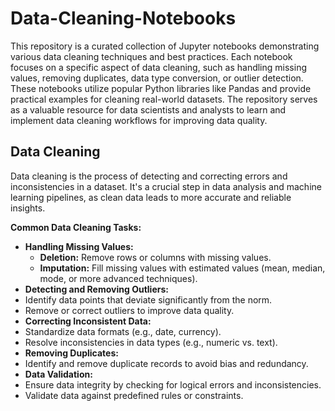# Data-Cleaning-Notebooks
This repository is a curated collection of Jupyter notebooks demonstrating various data cleaning techniques and best practices. Each notebook focuses on a specific aspect of data cleaning, such as handling missing values, removing duplicates, data type conversion, or outlier detection. These notebooks utilize popular Python libraries like Pandas and provide practical examples for cleaning real-world datasets. The repository serves as a valuable resource for data scientists and analysts to learn and implement data cleaning workflows for improving data quality.

## **Data Cleaning**
Data cleaning is the process of detecting and correcting errors and inconsistencies in a dataset. It's a crucial step in data analysis and machine learning pipelines, as clean data leads to more accurate and reliable insights.

**Common Data Cleaning Tasks:**

- **Handling Missing Values:**
  - **Deletion:** Remove rows or columns with missing values.
  - **Imputation:** Fill missing values with estimated values (mean, median, mode, or more advanced techniques).
- **Detecting and Removing Outliers:**
 - Identify data points that deviate significantly from the norm.
 - Remove or correct outliers to improve data quality.
- **Correcting Inconsistent Data:**
 - Standardize data formats (e.g., date, currency).
 - Resolve inconsistencies in data types (e.g., numeric vs. text).
- **Removing Duplicates:**
 - Identify and remove duplicate records to avoid bias and redundancy.
- **Data Validation:**
 - Ensure data integrity by checking for logical errors and inconsistencies.
 - Validate data against predefined rules or constraints.
